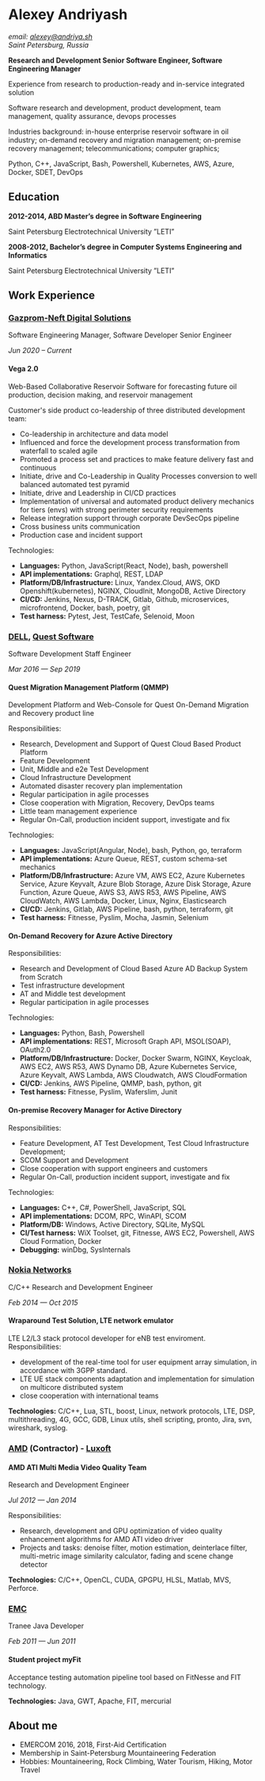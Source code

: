 # Alexey Andriyash

*email: alexey@andriya.sh*   
*Saint Petersburg, Russia*   

**Research and Development Senior Software Engineer, Software Engineering Manager**

Experience from research to production-ready and in-service integrated solution

Software research and development, product development, team management, quality assurance, devops processes

Industries background: in-house enterprise reservoir software in oil industry; on-demand recovery and migration management; on-premise recovery management; telecommunications; computer graphics;

Python, C++, JavaScript, Bash, Powershell, Kubernetes, AWS, Azure, Docker, SDET, DevOps

## Education

**2012-2014, ABD Master’s degree in Software Engineering**

Saint Petersburg Electrotechnical University ”LETI” 

**2008-2012, Bachelor’s degree in Computer Systems Engineering and Informatics**

Saint Petersburg Electrotechnical University ”LETI” 

## Work Experience

### [Gazprom-Neft Digital Solutions](www.gazprom-neft.com)
Software Engineering Manager, Software Developer Senior Engineer

*Jun 2020 – Current*



#### Vega 2.0

Web-Based Collaborative Reservoir Software for forecasting future oil production, decision making, and reservoir management

Customer's side product co-leadership of three distributed development team:
- Co-leadership in architecture and data model
- Influenced and force the development process transformation from waterfall to scaled agile
- Promoted a process set and practices to make feature delivery fast and continuous 
- Initiate, drive and Co-Leadership in Quality Processes conversion to well balanced automated test pyramid
- Initiate, drive and Leadership in CI/CD practices
- Implementation of universal and automated product delivery mechanics for tiers (envs) with strong perimeter security requirements
- Release integration support through corporate DevSecOps pipeline
- Cross business units communication
- Production case and incident support

Technologies:
- **Languages:** Python, JavaScript(React, Node), bash, powershell
- **API implementations:** Graphql, REST, LDAP
- **Platform/DB/Infrastructure:** Linux, Yandex.Cloud, AWS, OKD Openshift(kubernetes), NGINX, CloudInit, MongoDB, Active Directory
- **CI/CD:** Jenkins, Nexus, D-TRACK, Gitlab, Github, microservices, microfrontend, Docker, bash, poetry, git
- **Test harness:** Pytest, Jest, TestCafe, Selenoid, Moon

### [DELL](www.dell.com), [Quest Software](www.quest.com)
Software Development Staff Engineer

*Mar 2016 — Sep 2019*

#### Quest Migration Management Platform (QMMP)
Development Platform and Web-Console for Quest On-Demand Migration and Recovery product line

Responsibilities:
- Research, Development and Support of Quest Cloud Based Product Platform
- Feature Development
- Unit, Middle and e2e Test Development 
- Cloud Infrastructure Development
- Automated disaster recovery plan implementation
- Regular participation in agile processes
- Close cooperation with Migration, Recovery, DevOps teams
- Little team management experience
- Regular On-Call, production incident support, investigate and fix

Technologies:

- **Languages:** JavaScript(Angular, Node), bash, Python, go, terraform
- **API implementations:** Azure Queue, REST, custom schema-set mechanics
- **Platform/DB/Infrastructure:** Azure VM, AWS EC2, Azure Kubernetes Service, Azure Keyvalt, Azure Blob Storage, Azure Disk Storage, Azure Function, Azure Queue, AWS S3, AWS R53, AWS Pipeline, AWS CloudWatch, AWS Lambda, Docker, Linux, Nginx, Elasticsearch
- **CI/CD:** Jenkins, Gitlab, AWS Pipeline, bash, python, terraform, git
- **Test harness:** Fitnesse, Pyslim, Mocha, Jasmin, Selenium


#### On-Demand Recovery for Azure Active Directory

Responsibilities:
- Research and Development of Cloud Based Azure AD Backup System from Scratch
- Test infrastructure development
- AT and Middle test development
- Regular participation in agile processes

Technologies: 
- **Languages:** Python, Bash, Powershell
- **API implementations:** REST, Microsoft Graph API, MSOL(SOAP), OAuth2.0
- **Platform/DB/Infrastructure:** Docker, Docker Swarm, NGINX, Keycloak, AWS EC2, AWS R53, AWS Dynamo DB, Azure Kubernetes Service, Azure Keyvalt, AWS Lambda, AWS Cloudwatch, AWS CloudFormation
- **CI/CD:** Jenkins, AWS Pipeline, QMMP, bash, python, git
- **Test harness:** Fitnesse, Pyslim, Waferslim, Junit


#### On-premise Recovery Manager for Active Directory

Responsibilities:
- Feature Development, AT Test Development, Test Cloud Infrastructure Development;
- SCOM Support and Development
- Close cooperation with support engineers and customers
- Regular On-Call, production incident support, investigate and fix

Technologies:

- **Languages:** C++, C#, PowerShell, JavaScript, SQL
- **API implementations:** DCOM, RPC, WinAPI, SCOM
- **Platform/DB:** Windows, Active Directory, SQLite, MySQL
- **CI/Test harness:** WiX Toolset, git, Fitnesse, AWS EC2, Powershell, AWS Cloud Formation, Docker
- **Debugging:** winDbg, SysInternals


### [Nokia Networks](www.nokiasiemensnetworks.com)
C/C++ Research and Development Engineer

*Feb 2014 — Oct 2015*


#### Wraparound Test Solution, LTE network emulator 

LTE L2/L3 stack protocol developer for eNB test enviroment.
Responsibilities:
- development of the real-time tool for user equipment array simulation, in accordance with 3GPP standard.
- LTE UE stack components adaptation and implementation for simulation on multicore distributed system
- close cooperation with international teams

**Technologies:** C/C++, Lua, STL, boost, Linux, network protocols, LTE, DSP, multithreading, 4G, GCC, GDB, Linux utils, shell scripting, pronto, Jira, svn, wireshark, syslog.


### [AMD](www.amd.com) (Contractor) - [Luxoft](www.luxoft.com)


#### AMD ATI Multi Media Video Quality Team
Research and Development Engineer 

*Jul 2012 — Jan 2014* 

Responsibilities:
- Research, development and GPU optimization of video quality enhancement algorithms for AMD ATI video driver
- Projects and tasks: denoise filter, motion estimation, deinterlace filter, multi-metric image similarity calculator, fading and scene change detector

**Technologies:** C/C++, OpenCL, CUDA, GPGPU, HLSL, Matlab, MVS, Perforce.

### [EMC](russia.emc.com)
Tranee Java Developer

*Feb 2011 — Jun 2011*


#### Student project myFit
Acceptance testing automation pipeline tool based on FitNesse and FIT technology.

**Technologies:** Java, GWT, Apache, FIT, mercurial


## About me
- EMERCOM 2016, 2018, First-Aid Certification
- Membership in Saint-Petersburg Mountaineering Federation
- Hobbies: Mountaineering, Rock Climbing, Water Tourism, Hiking, Motor Travel

